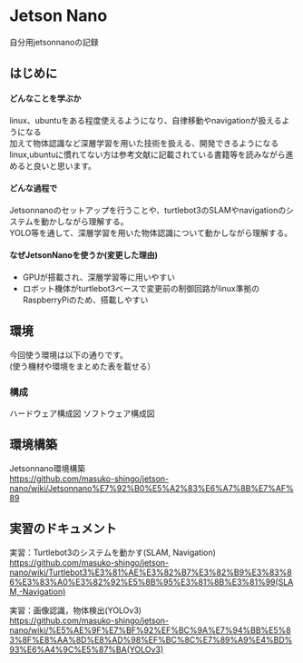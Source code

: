 # Jetson Nano
自分用jetsonnanoの記録
## はじめに
#### どんなことを学ぶか
linux、ubuntuをある程度使えるようになり、自律移動やnavigationが扱えるようになる  
加えて物体認識など深層学習を用いた技術を扱える、開発できるようになる  
linux,ubuntuに慣れてない方は参考文献に記載されている書籍等を読みながら進めると良いと思います。  


#### どんな過程で
Jetsonnanoのセットアップを行うことや、turtlebot3のSLAMやnavigationのシステムを動かしながら理解する。  
YOLO等を通して、深層学習を用いた物体認識について動かしながら理解する。

#### なぜJetsonNanoを使うか(変更した理由)
* GPUが搭載され、深層学習等に用いやすい
* ロボット機体がturtlebot3ベースで変更前の制御回路がlinux準拠のRaspberryPiのため、搭載しやすい

## 環境
今回使う環境は以下の通りです。  
(使う機材や環境をまとめた表を載せる）

### 構成
ハードウェア構成図
ソフトウェア構成図
## 環境構築
Jetsonnano環境構築  
https://github.com/masuko-shingo/jetson-nano/wiki/Jetsonnano%E7%92%B0%E5%A2%83%E6%A7%8B%E7%AF%89

## 実習のドキュメント
実習：Turtlebot3のシステムを動かす(SLAM, Navigation)  
https://github.com/masuko-shingo/jetson-nano/wiki/Turtlebot3%E3%81%AE%E3%82%B7%E3%82%B9%E3%83%86%E3%83%A0%E3%82%92%E5%8B%95%E3%81%8B%E3%81%99(SLAM,-Navigation)

実習：画像認識，物体検出(YOLOv3)  
https://github.com/masuko-shingo/jetson-nano/wiki/%E5%AE%9F%E7%BF%92%EF%BC%9A%E7%94%BB%E5%83%8F%E8%AA%8D%E8%AD%98%EF%BC%8C%E7%89%A9%E4%BD%93%E6%A4%9C%E5%87%BA(YOLOv3)
